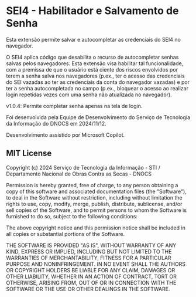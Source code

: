 # SEI4 - Habilitador e Salvamento de Senha

Esta extensão permite salvar e autocompletar as credenciais do SEI4 no navegador.

O SEI4 aplica código que desabilita o recurso de autocompletar senhas salvas pelos navegadores. Esta extensão visa habilitar tal funcionalidade, com a premissa de que o usuário está ciente dos riscos envolvidos por terem a senha salva nos navegadores (p.ex., ter o acesso das credenciais do SEI vazadas ao ter as credenciais da conta do navegador vazadas) e por ter a senha autocompletada no campo (p.ex., bloquear o acesso ao realizar login repetidas vezes com uma senha não atualizada no navegador).

v1.0.4: Permite completar senha apenas na tela de login.

Foi desenvolvida pela Equipe de Desenvolvimento do Serviço de Tecnologia da Informação do DNOCS em 2024/11/12.

Desenvolvimento assistido por Microsoft Copilot.

## MIT License

Copyright (c) 2024 Serviço de Tecnologia da Informação - STI / Departamento Nacional de Obras Contra as Secas - DNOCS

Permission is hereby granted, free of charge, to any person obtaining a copy of this software and associated documentation files (the "Software"), to deal in the Software without restriction, including without limitation the rights to use, copy, modify, merge, publish, distribute, sublicense, and/or sell copies of the Software, and to permit persons to whom the Software is furnished to do so, subject to the following conditions:

The above copyright notice and this permission notice shall be included in all copies or substantial portions of the Software.

THE SOFTWARE IS PROVIDED "AS IS", WITHOUT WARRANTY OF ANY KIND, EXPRESS OR IMPLIED, INCLUDING BUT NOT LIMITED TO THE WARRANTIES OF MERCHANTABILITY, FITNESS FOR A PARTICULAR PURPOSE AND NONINFRINGEMENT. IN NO EVENT SHALL THE AUTHORS OR COPYRIGHT HOLDERS BE LIABLE FOR ANY CLAIM, DAMAGES OR OTHER LIABILITY, WHETHER IN AN ACTION OF CONTRACT, TORT OR OTHERWISE, ARISING FROM, OUT OF OR IN CONNECTION WITH THE SOFTWARE OR THE USE OR OTHER DEALINGS IN THE SOFTWARE.